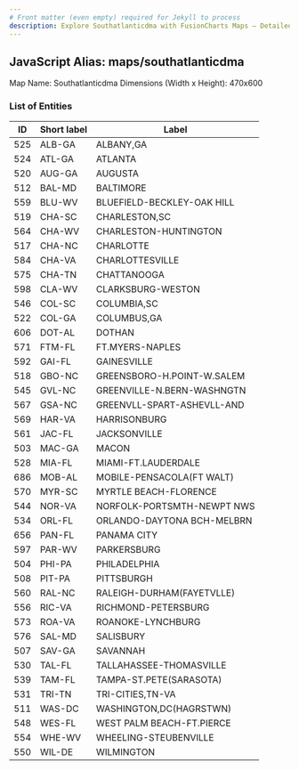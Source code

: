 ```yaml
---
# Front matter (even empty) required for Jekyll to process
description: Explore Southatlanticdma with FusionCharts Maps – Detailed features for seamless integration. Try now & enhance your data visualization today! 
---
```


## JavaScript Alias: maps/southatlanticdma

Map Name: Southatlanticdma
Dimensions (Width x Height): 470x600





### List of Entities

ID | Short label | Label
---|---|---|
525|ALB-GA|ALBANY,GA
524|ATL-GA|ATLANTA
520|AUG-GA|AUGUSTA
512|BAL-MD|BALTIMORE
559|BLU-WV|BLUEFIELD-BECKLEY-OAK HILL
519|CHA-SC|CHARLESTON,SC
564|CHA-WV|CHARLESTON-HUNTINGTON
517|CHA-NC|CHARLOTTE
584|CHA-VA|CHARLOTTESVILLE
575|CHA-TN|CHATTANOOGA
598|CLA-WV|CLARKSBURG-WESTON
546|COL-SC|COLUMBIA,SC
522|COL-GA|COLUMBUS,GA
606|DOT-AL|DOTHAN
571|FTM-FL|FT.MYERS-NAPLES
592|GAI-FL|GAINESVILLE
518|GBO-NC|GREENSBORO-H.POINT-W.SALEM
545|GVL-NC|GREENVILLE-N.BERN-WASHNGTN
567|GSA-NC|GREENVLL-SPART-ASHEVLL-AND
569|HAR-VA|HARRISONBURG
561|JAC-FL|JACKSONVILLE
503|MAC-GA|MACON
528|MIA-FL|MIAMI-FT.LAUDERDALE
686|MOB-AL|MOBILE-PENSACOLA(FT WALT)
570|MYR-SC|MYRTLE BEACH-FLORENCE
544|NOR-VA|NORFOLK-PORTSMTH-NEWPT NWS
534|ORL-FL|ORLANDO-DAYTONA BCH-MELBRN
656|PAN-FL|PANAMA CITY
597|PAR-WV|PARKERSBURG
504|PHI-PA|PHILADELPHIA
508|PIT-PA|PITTSBURGH
560|RAL-NC|RALEIGH-DURHAM(FAYETVLLE)
556|RIC-VA|RICHMOND-PETERSBURG
573|ROA-VA|ROANOKE-LYNCHBURG
576|SAL-MD|SALISBURY
507|SAV-GA|SAVANNAH
530|TAL-FL|TALLAHASSEE-THOMASVILLE
539|TAM-FL|TAMPA-ST.PETE(SARASOTA)
531|TRI-TN|TRI-CITIES,TN-VA
511|WAS-DC|WASHINGTON,DC(HAGRSTWN)
548|WES-FL|WEST PALM BEACH-FT.PIERCE
554|WHE-WV|WHEELING-STEUBENVILLE
550|WIL-DE|WILMINGTON